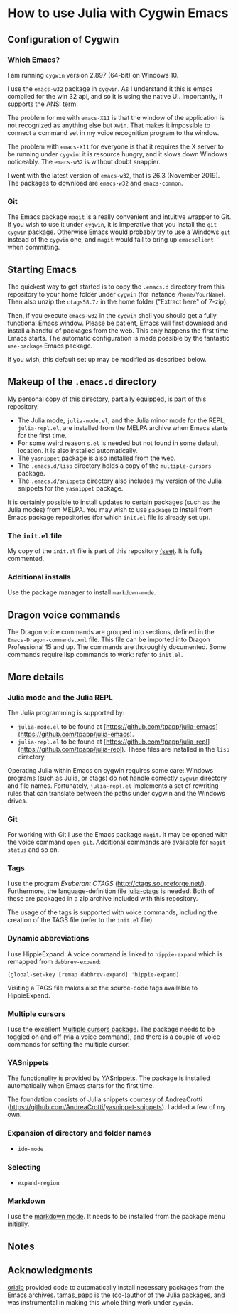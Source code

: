 # How to use Julia with Cygwin Emacs

## Configuration of Cygwin

### Which  Emacs?

I am running `cygwin` version 2.897 (64-bit) on Windows 10.

I use the `emacs-w32` package in `cygwin`. As I understand it this is emacs
compiled for the win 32 api, and so it is using the native UI.
Importantly, it supports the ANSI term.

The problem for me with `emacs-X11` is that the window of the
application is not recognized as anything else but `Xwin`. That makes
it impossible to connect a command set in my voice recognition program
to the window.

The problem with `emacs-X11` for everyone is that it requires the X
server to be running under `cygwin`: it is resource hungry, and it
slows down Windows noticeably. The `emacs-w32` is without doubt
snappier.

I went with the latest version of `emacs-w32`, that is 26.3 (November 2019). The
packages to download are `emacs-w32` and `emacs-common`.

### Git

The Emacs package `magit` is a really convenient and intuitive wrapper
to Git.  If you wish to use it under `cygwin`, it is imperative that
you install the `git` `cygwin` package. Otherwise Emacs would probably
try to use a Windows `git` instead of the `cygwin` one, and `magit`
would fail to bring up `emacsclient` when committing.

## Starting Emacs

The quickest way to get started is to copy the `.emacs.d` directory
from this repository to your home folder under `cygwin` (for instance
`/home/YourName`).  Then also unzip the `ctags58.7z` in the home
folder ("Extract here" of 7-zip).

Then, if you execute `emacs-w32` in the `cygwin` shell you should get
a fully functional Emacs window. Please be patient, Emacs will first
download and install a handful of packages from the web. This only
happens the first time Emacs starts. The automatic configuration is
made possible by the fantastic `use-package` Emacs package.

If you wish, this default set up may be modified as described below.

## Makeup of the `.emacs.d` directory

My personal copy of this directory, partially equipped, is part of
this repository.


- The Julia mode, `julia-mode.el`, and the Julia minor mode for the
  REPL, `julia-repl.el`, are installed from the MELPA archive when
  Emacs starts for the first time.
- For some weird reason `s.el` is needed but not found in some default
  location. It is also installed automatically.
- The `yasnippet` package is also installed from the web.
- The `.emacs.d/lisp` directory holds a copy of the `multiple-cursors` package.
- The `.emacs.d/snippets` directory also includes my version of the
  Julia snippets for the `yasnippet` package.

It is certainly possible to install updates to certain packages (such
as the Julia modes) from MELPA.  You may wish to use `package` to
install from Emacs package repositories (for which `init.el` file is
already set up).

### The `init.el` file

My copy of the `init.el` file is part of this repository
[(see)](https://github.com/PetrKryslUCSD/HowToUseJuliaWithCygwinEmacs/tree/master/.emacs.d).
It is fully commented.

### Additional installs

Use the package manager to install `markdown-mode`.

## Dragon voice commands

The Dragon voice commands are grouped into sections, defined in the
`Emacs-Dragon-commands.xml` file. This file can be imported into
Dragon Professional 15 and up.  The commands are thoroughly
documented. Some commands require lisp commands to work: refer to
`init.el`.

## More details

### Julia mode and the Julia REPL

The Julia  programming is supported by:
- `julia-mode.el` to be found at [https://github.com/tpapp/julia-emacs](https://github.com/tpapp/julia-emacs).
- `julia-repl.el` to be found at [https://github.com/tpapp/julia-repl](https://github.com/tpapp/julia-repl).
These files are installed in the `lisp` directory.

Operating Julia within Emacs on cygwin requires some care: Windows
programs (such as Julia, or ctags) do not handle correctly `cygwin`
directory and file names. Fortunately, `julia-repl.el` implements a
set of rewriting rules that can translate between the paths under
cygwin and the Windows drives.



### Git

For working with Git I use the Emacs package `magit`.  It may be
opened with the voice command `open git`. Additional commands are
available for `magit-status` and so on.


### Tags

I use the program *Exuberant CTAGS*
(http://ctags.sourceforge.net/). Furthermore, the language-definition
file [julia-ctags](https://github.com/JuliaEditorSupport/julia-ctags )
is needed. Both of these are packaged in a zip archive included with
this repository.

The usage of the tags is supported with voice commands, including the
creation of the TAGS file (refer to the `init.el` file).

### Dynamic abbreviations

I use HippieExpand. A voice command is linked to `hippie-expand` which
is remapped from `dabbrev-expand`:
```
(global-set-key [remap dabbrev-expand] 'hippie-expand)
```
Visiting a TAGS file makes also the source-code tags available to HippieExpand.

### Multiple cursors

I use the excellent [Multiple cursors
package](http://pragmaticemacs.com/emacs/multiple-cursors/).  The
package needs to be toggled on and off (via a voice command), and
there is a couple of voice commands for setting the multiple cursor.

### YASnippets

The functionality is provided by [YASnippets](https://github.com/joaotavora/yasnippet).
The package is installed automatically when Emacs starts for the first time.


The foundation consists of Julia snippets courtesy of AndreaCrotti
(https://github.com/AndreaCrotti/yasnippet-snippets).  I added a few
of my own.

### Expansion of directory and folder names

- `ido-mode`

### Selecting

- `expand-region`

### Markdown

I use the [markdown mode](http://jblevins.org/projects/markdown-mode/).
It needs to be installed from the  package menu initially.

## Notes


## Acknowledgments

[orialb](https://discourse.julialang.org/u/orialb) provided code to
automatically install necessary packages from the Emacs
archives. [tamas_papp](https://discourse.julialang.org/u/tamas_papp)
is the (co-)author of the Julia packages, and was instrumental in
making this whole thing work under `cygwin`.

